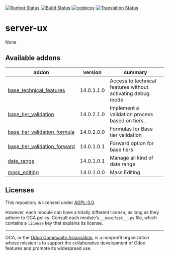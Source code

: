 [![Runbot Status](https://runbot.odoo-community.org/runbot/badge/flat/250/14.0.svg)](https://runbot.odoo-community.org/runbot/repo/github-com-oca-server-ux-250)
[![Build Status](https://travis-ci.com/OCA/server-ux.svg?branch=14.0)](https://travis-ci.com/OCA/server-ux)
[![codecov](https://codecov.io/gh/OCA/server-ux/branch/14.0/graph/badge.svg)](https://codecov.io/gh/OCA/server-ux)
[![Translation Status](https://translation.odoo-community.org/widgets/server-ux-14-0/-/svg-badge.svg)](https://translation.odoo-community.org/engage/server-ux-14-0/?utm_source=widget)

<!-- /!\ do not modify above this line -->

# server-ux

None

<!-- /!\ do not modify below this line -->

<!-- prettier-ignore-start -->

[//]: # (addons)

Available addons
----------------
addon | version | summary
--- | --- | ---
[base_technical_features](base_technical_features/) | 14.0.1.1.0 | Access to technical features without activating debug mode
[base_tier_validation](base_tier_validation/) | 14.0.2.1.0 | Implement a validation process based on tiers.
[base_tier_validation_formula](base_tier_validation_formula/) | 14.0.2.0.0 | Formulas for Base tier validation
[base_tier_validation_forward](base_tier_validation_forward/) | 14.0.1.0.1 | Forward option for base tiers
[date_range](date_range/) | 14.0.1.0.1 | Manage all kind of date range
[mass_editing](mass_editing/) | 14.0.1.0.0 | Mass Editing

[//]: # (end addons)

<!-- prettier-ignore-end -->

## Licenses

This repository is licensed under [AGPL-3.0](LICENSE).

However, each module can have a totally different license, as long as they adhere to OCA
policy. Consult each module's `__manifest__.py` file, which contains a `license` key
that explains its license.

----

OCA, or the [Odoo Community Association](http://odoo-community.org/), is a nonprofit
organization whose mission is to support the collaborative development of Odoo features
and promote its widespread use.
